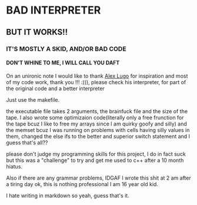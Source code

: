 # BAD INTERPRETER
## BUT IT WORKS!!
### IT'S MOSTLY A SKID, AND/OR BAD CODE
#### DON'T WHINE TO ME, I WILL CALL YOU DAFT

On an unironic note I would like to thank [Alex Lugo](https://github.com/alugocp) for inspiration and most of my code work, thank you !!! :))), please check his interpreter, for part of the original code and a better interpreter

Just use the makefile.

the executable file takes 2 arguments, the brainfuck file and the size of the tape.
I also wrote some optimizaion code(literally only a free frunction for the tape bcuz I like to free my arrays since I am quirky goofy and silly) and the memset bcuz I was running on problems with cells having silly values in them, changed the else ifs to the better and superior switch statement and I guess that's all??

please don't judge my programming skills for this project, I do in fact suck but this was a "challenge" to try and get me used to c++ after a 10 month hiatus.

Also if there are any grammar problems, IDGAF I wrote this shit at 2 am after a tiring day ok, this is nothing professional I am 16 year old kid.

I hate writing in markdown so yeah, guess that's it.

